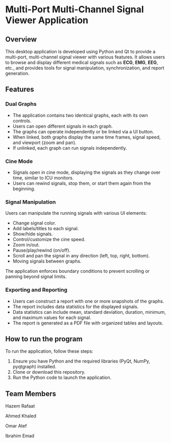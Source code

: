 # Multi-Port Multi-Channel Signal Viewer Application

## Overview

This desktop application is developed using Python and Qt to provide a multi-port, multi-channel signal viewer with various features. It allows users to browse and display different medical signals such as **ECG**, **EMG**, **EEG**, etc., and provides tools for signal manipulation, synchronization, and report generation.

## Features

### Dual Graphs

- The application contains two identical graphs, each with its own controls.
- Users can open different signals in each graph.
- The graphs can operate independently or be linked via a UI button.
- When linked, both graphs display the same time frames, signal speed, and viewport (zoom and pan).
- If unlinked, each graph can run signals independently.

### Cine Mode

- Signals open in cine mode, displaying the signals as they change over time, similar to ICU monitors.
- Users can rewind signals, stop them, or start them again from the beginning.

### Signal Manipulation

Users can manipulate the running signals with various UI elements:

- Change signal color.
- Add labels/titles to each signal.
- Show/hide signals.
- Control/customize the cine speed.
- Zoom in/out.
- Pause/play/rewind (on/off).
- Scroll and pan the signal in any direction (left, top, right, bottom).
- Moving signals between graphs.

The application enforces boundary conditions to prevent scrolling or panning beyond signal limits.

### Exporting and Reporting

- Users can construct a report with one or more snapshots of the graphs.
- The report includes data statistics for the displayed signals.
- Data statistics can include mean, standard deviation, duration, minimum, and maximum values for each signal.
- The report is generated as a PDF file with organized tables and layouts.

## How to run the program

To run the application, follow these steps:

1. Ensure you have Python and the required libraries (PyQt, NumPy, pyqtgraph) installed.
2. Clone or download this repository.
3. Run the Python code to launch the application.

## Team Members
Hazem Rafaat

Ahmed Khaled

Omar Atef

Ibrahim Emad
